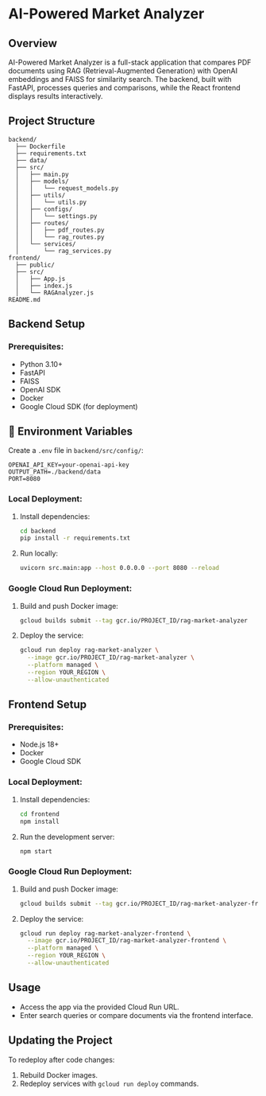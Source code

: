 # AI-Powered Market Analyzer

## Overview
AI-Powered Market Analyzer is a full-stack application that compares
PDF documents using RAG (Retrieval-Augmented Generation) with OpenAI embeddings
and FAISS for similarity search. The backend, built with FastAPI, processes
queries and comparisons, while the React frontend displays results interactively.

## Project Structure
```
backend/
  ├── Dockerfile
  ├── requirements.txt
  ├── data/
  ├── src/
  │   ├── main.py
  │   ├── models/
  │   │   └── request_models.py
  │   ├── utils/
  │   │   └── utils.py
  │   ├── configs/
  │   │   └── settings.py
  │   ├── routes/
  │   │   ├── pdf_routes.py
  │   │   └── rag_routes.py
  │   └── services/
  │       └── rag_services.py
frontend/
  ├── public/
  ├── src/
  │   ├── App.js
  │   ├── index.js
  │   └── RAGAnalyzer.js   
README.md
```

## Backend Setup
### Prerequisites:
- Python 3.10+
- FastAPI
- FAISS
- OpenAI SDK
- Docker
- Google Cloud SDK (for deployment)

## 📂 Environment Variables
Create a `.env` file in `backend/src/config/`:

```env
OPENAI_API_KEY=your-openai-api-key
OUTPUT_PATH=./backend/data
PORT=8080
```

### Local Deployment:
1. Install dependencies:
    ```bash
    cd backend
    pip install -r requirements.txt
    ```
2. Run locally:
    ```bash
    uvicorn src.main:app --host 0.0.0.0 --port 8080 --reload
    ```

### Google Cloud Run Deployment:
1. Build and push Docker image:
    ```bash
    gcloud builds submit --tag gcr.io/PROJECT_ID/rag-market-analyzer
    ```
2. Deploy the service:
    ```bash
    gcloud run deploy rag-market-analyzer \
      --image gcr.io/PROJECT_ID/rag-market-analyzer \
      --platform managed \
      --region YOUR_REGION \
      --allow-unauthenticated
    ```

## Frontend Setup
### Prerequisites:
- Node.js 18+
- Docker
- Google Cloud SDK

### Local Deployment:
1. Install dependencies:
    ```bash
    cd frontend
    npm install
    ```
2. Run the development server:
    ```bash
    npm start
    ```

### Google Cloud Run Deployment:
1. Build and push Docker image:
    ```bash
    gcloud builds submit --tag gcr.io/PROJECT_ID/rag-market-analyzer-frontend
    ```
2. Deploy the service:
    ```bash
    gcloud run deploy rag-market-analyzer-frontend \
      --image gcr.io/PROJECT_ID/rag-market-analyzer-frontend \
      --platform managed \
      --region YOUR_REGION \
      --allow-unauthenticated
    ```

## Usage
- Access the app via the provided Cloud Run URL.
- Enter search queries or compare documents via the frontend interface.

## Updating the Project
To redeploy after code changes:
1. Rebuild Docker images.
2. Redeploy services with `gcloud run deploy` commands.


